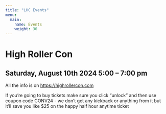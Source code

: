 ```yaml
---
title: "LHC Events"
menu:
  main:
    name: Events
    weight: 30
---
```


# High Roller Con
## Saturday, August 10th 2024 5:00 – 7:00 pm

All the info is on https://highrollercon.com 

If you’re going to buy tickets make sure you click “unlock” and then use coupon code CONV24 - we don’t get any kickback or anything from it but it’ll save you like $25 on the happy half hour anytime ticket
